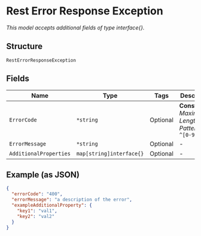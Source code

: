 
# Rest Error Response Exception

*This model accepts additional fields of type interface{}.*

## Structure

`RestErrorResponseException`

## Fields

| Name | Type | Tags | Description |
|  --- | --- | --- | --- |
| `ErrorCode` | `*string` | Optional | **Constraints**: *Maximum Length*: `3`, *Pattern*: `^[0-9]{3}$` |
| `ErrorMessage` | `*string` | Optional | - |
| `AdditionalProperties` | `map[string]interface{}` | Optional | - |

## Example (as JSON)

```json
{
  "errorCode": "400",
  "errorMessage": "a description of the error",
  "exampleAdditionalProperty": {
    "key1": "val1",
    "key2": "val2"
  }
}
```

